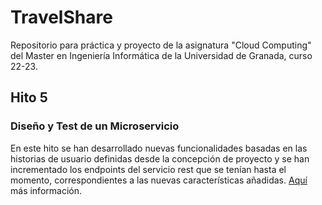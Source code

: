 # TravelShare

Repositorio para práctica y proyecto de la asignatura "Cloud Computing" del Master en Ingeniería Informática de la Universidad de Granada, curso 22-23.

## Hito 5

### Diseño y Test de un Microservicio

En este hito se han desarrollado nuevas funcionalidades basadas en las historias de usuario definidas desde la concepción de proyecto y se han incrementado los endpoints del servicio rest que se tenían hasta el momento, correspondientes a las nuevas características añadidas. [Aquí](./docs/rest.md) más información.
